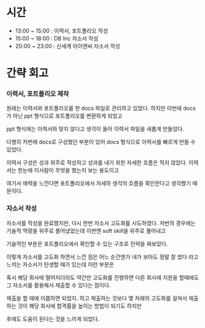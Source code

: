# 시간

- 13:00 ~ 15:00 : 이력서, 포트폴리오 작성
- 15:00 ~ 18:00 : DB Inc 자소서 작성
- 20:00 ~ 23:00 : 신세계 아이앤씨 자소서 작성

# 간략 회고

### 이력서, 포트폴리오 제작

원래는 이력서와 포트폴리오를 한 docs 파일로 관리하고 있었다. 하지만 이번에 docs가 아닌 ppt 형식으로 포트폴리오를 변환하게 되었고

ppt 형식에는 이력서와 맞지 않다고 생각이 들어 이력서 파일을 새롭게 만들었다.

다행히 저번에 docs로 구성했던 부분이 있어 docs 형식으로 이력서를 빠르게 만들 수 있었다.

이력서 구성은 성과 위주로 작성하고 성과를 내기 위한 자세한 흐름은 적지 않았다. 이력서는 한눈에 이사람이 무엇을 했는지 보는 용도이고

여기서 매력을 느낀다면 포트폴리오에서 자세하 생각의 흐름을 확인한다고 생각했기 때문이다.

### 자소서 작성

자소서를 작성을 완료했지만, 다시 한번 자소서 고도화를 시도하였다. 저번의 경우에는 기술적 역량을 위주로 풀어냈었는데 이번엔 soft skill을 위주로 풀어내고

기술적인 부분은 포트폴리오에서 확인할 수 있는 구조로 전략을 짜보았다.

이렇게 자소서를 고도화 하면서 느낀 점은 어느 순간엔가 내가 보아도 정말 잘 썼다 라고 느끼는 자소서가 탄생할 때가 있는데 이런 부분은

혹시 해당 회사에 떨어지더라도 약간만 고도화를 진행하면 다른 회사에 지원을 할때에도 그 자소서를 활용해서 제출할 수 있다는 점이다.

제출을 할 때에 이쯤하면 되었지. 하고 제출하는 것보다 몇 차례의 고도화를 걸쳐서 제출하는 것이 해당 회사에 합격률을 높이는 방법이 되기도 하지만

후에도 도움이 된다는 것을 느끼게 되었다.